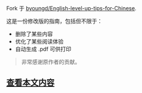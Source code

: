 Fork 于 [byoungd/English-level-up-tips-for-Chinese](https://github.com/byoungd/English-level-up-tips-for-Chinese).

这是一份修改版的指南，包括但不限于：

+ 删除了某些内容
+ 优化了某些阅读体验
+ 自动生成 .pdf 可供打印

> 非常感谢原作者的贡献。

## [查看本文内容](build.md)
